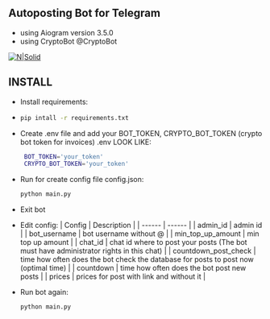 ## Autoposting Bot for Telegram 

 - using Aiogram version 3.5.0
 - using CryptoBot @CryptoBot

[![N|Solid](https://github.com/user-attachments/assets/47563e46-5773-4a8f-87cd-e52e85ec4a61)](https://www.python.org/)

## INSTALL
- Install requirements:
- 
  ```sh
  pip intall -r requirements.txt
  ```
  
- Create .env file and add your BOT_TOKEN, CRYPTO_BOT_TOKEN (crypto bot token for invoices)
   .env LOOK LIKE:

  ```sh
   BOT_TOKEN='your_token'
   CRYPTO_BOT_TOKEN='your_token'
  ```
  
- Run for create config file config.json:

  ``` sh
  python main.py
  ```
  
- Exit bot
- Edit config:
   | Config | Description |
   | ------ | ------ | 
   | admin_id | admin id |
   | bot_username | bot username without @ |
   | min_top_up_amount | min top up amount |
   | chat_id | chat id where to post your posts (The bot must have administrator rights in this chat) |
   | countdown_post_check | time how often does the bot check the database for posts to post now (optimal time) |
   | countdown | time how often does the bot post new posts |
   | prices | prices for post with link and without it |
- Run bot again:

  ```sh
  python main.py
  ```
